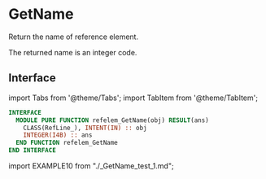 # GetName

Return the name  of reference element.

The returned name is an integer code.

## Interface

import Tabs from '@theme/Tabs';
import TabItem from '@theme/TabItem';


<Tabs>
<TabItem value="interface" label="܀ Interface" default>

```fortran
INTERFACE
  MODULE PURE FUNCTION refelem_GetName(obj) RESULT(ans)
    CLASS(RefLine_), INTENT(IN) :: obj
    INTEGER(I4B) :: ans
  END FUNCTION refelem_GetName
END INTERFACE
```
</TabItem>

<TabItem value="example" label="️܀ See example">

import EXAMPLE10 from "./_GetName_test_1.md";

<EXAMPLE10 />

</TabItem>

<TabItem value="close" label="↢ ">

</TabItem>
</Tabs>



